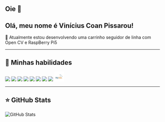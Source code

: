 ## Oie 👋

## Olá, meu nome é Vinícius Coan Pissarou!

🔭 Atualmente estou desenvolvendo uma carrinho seguidor de linha com Open CV e RaspBerry Pi5

---

## 🚀 Minhas habilidades

<code><img height="32" src="https://github.com/user-attachments/assets/0e53c1c6-9f46-4dbf-b9af-abc4fdf2e3e8"/></code>
<code><img height="32" src="https://github.com/user-attachments/assets/5669f476-f2d4-42bc-961e-3760d9a6713c"/></code>
<code><img height="32" src="https://github.com/user-attachments/assets/ebed15b7-bd4e-4c68-8ec9-3be4d852ebe7"/></code>
<code><img height="32" src="https://github.com/user-attachments/assets/218a82a6-63fd-4ff9-9b99-7642bf45e2c1"/></code>
<code><img height="32" src="https://github.com/user-attachments/assets/ebed15b7-bd4e-4c68-8ec9-3be4d852ebe7"/></code>
<code><img height="32" src="https://github.com/user-attachments/assets/4c9af7e1-48ce-4ed0-a510-b07af4d49590"/></code>
<code><img height="32" src="https://github.com/user-attachments/assets/d1bc41c1-1ae8-467f-a4aa-84e0113ed493"/></code>
<code><img height="32" src="https://github.com/user-attachments/assets/a2c2d215-0d15-4128-bc7f-065827fab8b6"/></code>
<code><img height="32" src="https://raw.githubusercontent.com/github/explore/80688e429a7d4ef2fca1e82350fe8e3517d3494d/topics/mysql/mysql.png"/></code>

---

## ⭐ GitHub Stats

![GitHub Stats](https://github-readme-stats.vercel.app/api?username=iuricode&show_icons=true)
